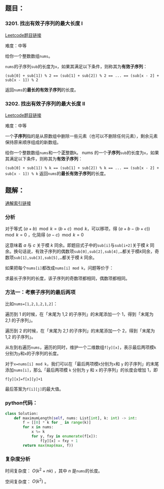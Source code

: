 

## 题目：
### 3201. 找出有效子序列的最大长度 I
[Leetcode题目链接](https://leetcode.cn/problems/find-the-maximum-length-of-valid-subsequence-i/description/?envType=daily-question&envId=2025-07-16)

难度：中等

给你一个整数数组`nums`。

`nums`的子序列`sub`的长度为`x`，如果其满足以下条件，则称其为**有效子序列**：

`(sub[0] + sub[1]) % 2 == (sub[1] + sub[2]) % 2 == ... == (sub[x - 2] + sub[x - 1]) % 2`

返回`nums`的**最长的有效子序列**的长度。

### 3202. 找出有效子序列的最大长度 II
[Leetcode题目链接](https://leetcode.cn/problems/find-the-maximum-length-of-valid-subsequence-ii/description/)

难度：中等

一个**子序列**指的是从原数组中删除一些元素（也可以不删除任何元素），剩余元素保持原来顺序组成的新数组。

给你一个整数数组`nums`和一个**正**整数k。
nums 的一个**子序列**`sub`的长度为`x`，如果其满足以下条件，则称其为**有效子序列**：

`(sub[0] + sub[1]) % k == (sub[1] + sub[2]) % k == ... == (sub[x - 2] + sub[x - 1]) % k`
返回`nums`的**最长有效子序列**的长度。

## 题解：
[通解索引链接](https://leetcode.cn/problems/find-the-maximum-length-of-valid-subsequence-ii/solutions/2826591/deng-jie-zhuan-huan-dong-tai-gui-hua-pyt-z2fs/)

### 分析
对于等式 $(a+b)\mod k = (b+c)\mod k$，可以移项，得 $(a+b−(b+c))\mod k = 0$ ，化简得 $(a−c)\mod k = 0$

这意味着 $a$ 与 $c$ 关于模 $k$ 同余。即题目式子中的`sub[i]`与`sub[i+2]`关于模 $k$ 同余。换句话说，有效子序列的偶数项`sub[0],sub[2],sub[4],…`都关于模$k$同余，奇数项`sub[1],sub[3],sub[5],…`都关于模 $k$ 同余。

如果把每个`nums[i]`都改成`nums[i] mod k`，问题等价于：

求最长子序列的长度，该子序列的奇数项都相同，偶数项都相同。

### 方法一：考察子序列的最后两项

比如`nums=[1,2,1,2,1,2]`：

遍历到 1 的时候，在「末尾为 1,2 的子序列」的末尾添加一个 1，得到「末尾为 2,1 的子序列」。

遍历到 2 的时候，在「末尾为 2,1 的子序列」的末尾添加一个 2，得到「末尾为 1,2 的子序列」。

从左到右遍历`nums`，遍历的同时，维护一个二维数组`f[y][x]`，表示最后两项模`k`分别为`y`和`x`的子序列的长度。

对于`x=nums[i] mod k`，我们可以在「最后两项模`k`分别为`x`和 `y` 的子序列」的末尾添加`nums[i]`，那么「最后两项模 `k` 分别为 `y` 和 `x` 的子序列」的长度会增加 1，即

`f[y][x]=f[x][y]+1`

最后答案为`f[i][j]`的最大值。

### python代码：
```python
class Solution:
    def maximumLength(self, nums: List[int], k: int) -> int:
        f = [[0] * k for _ in range(k)]
        for x in nums:
            x %= k
            for y, fxy in enumerate(f[x]):
                f[y][x] = fxy + 1
        return max(map(max, f))
```

### 复杂度分析
时间复杂度： $O(k^2+nk)$ ，其中 $n$ 是`nums`的长度。

空间复杂度： $O(k^2)$ 。
